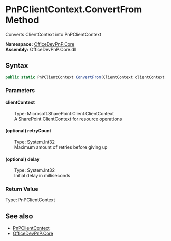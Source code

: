 # PnPClientContext.ConvertFrom Method  
 Converts ClientContext into PnPClientContext   

**Namespace:** [OfficeDevPnP.Core](OfficeDevPnP.Core.md)  
**Assembly:** OfficeDevPnP.Core.dll  
## Syntax
```C#
public static PnPClientContext ConvertFrom(ClientContext clientContext, Int32 retryCount = 10, Int32 delay = 500)
```
### Parameters
#### clientContext  
&emsp;&emsp;Type: Microsoft.SharePoint.Client.ClientContext  
&emsp;&emsp;A SharePoint ClientContext for resource operations  

  

#### (optional) retryCount  
&emsp;&emsp;Type: System.Int32  
&emsp;&emsp;Maximum amount of retries before giving up  

  

#### (optional) delay  
&emsp;&emsp;Type: System.Int32  
&emsp;&emsp;Initial delay in milliseconds  

  

### Return Value
Type: PnPClientContext  
  


## See also
- [PnPClientContext](OfficeDevPnP.Core.PnPClientContext.md) 
- [OfficeDevPnP.Core](OfficeDevPnP.Core.md) 
